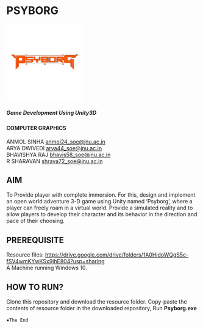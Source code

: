 # PSYBORG
<img src="https://github.com/brobotan/Psyborg/blob/main/Readme-resources/output-onlinepngtools(tr)-square.png" alt="logo" height="200" width="200"/>

##### Game Development Using Unity3D
#### COMPUTER GRAPHICS


ANMOL SINHA  anmol24_soe@jnu.ac.in <br>
ARYA DWIVEDI  arya44_soe@jnu.ac.in <br>
BHAVISHYA RAJ  bhavis58_soe@jnu.ac.in <br>
R SHARAVAN  shrava72_soe@jnu.ac.in <br>

## AIM
To Provide player with complete immersion. For this, design and implement an open world adventure 3-D game using Unity named ‘Psyborg’, where a player can freely roam in a virtual world. Provide a simulated reality and to allow players to develop their character and its behavior in the direction and pace of their choosing.

## PREREQUISITE
Resource files: https://drive.google.com/drive/folders/1A0HidoWQgS5c-fSV4wmKYwKSx9jhE804?usp=sharing <br>
A Machine running Windows 10.

## HOW TO RUN?
Clone this repository and download the resource folder. Copy-paste the contents of resource folder in the downloaded repository, Run <b>Psyborg.exe</b>

```
▪The End
```
